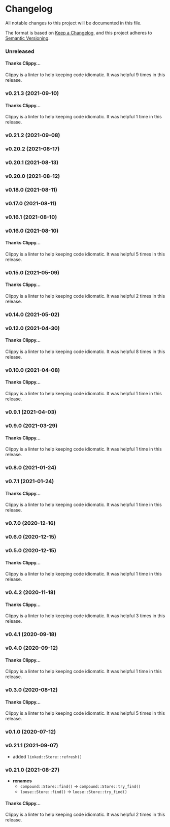 # Changelog

All notable changes to this project will be documented in this file.

The format is based on [Keep a Changelog](https://keepachangelog.com/en/1.0.0/),
and this project adheres to [Semantic Versioning](https://semver.org/spec/v2.0.0.html).

### Unreleased

#### Thanks Clippy…

Clippy is a linter to help keeping code idiomatic. It was helpful 9 times in this release.


### v0.21.3 (2021-09-10)

#### Thanks Clippy…

Clippy is a linter to help keeping code idiomatic. It was helpful 1 time in this release.


### v0.21.2 (2021-09-08)


### v0.20.2 (2021-08-17)


### v0.20.1 (2021-08-13)


### v0.20.0 (2021-08-12)


### v0.18.0 (2021-08-11)


### v0.17.0 (2021-08-11)


### v0.16.1 (2021-08-10)


### v0.16.0 (2021-08-10)

#### Thanks Clippy…

Clippy is a linter to help keeping code idiomatic. It was helpful 5 times in this release.


### v0.15.0 (2021-05-09)

#### Thanks Clippy…

Clippy is a linter to help keeping code idiomatic. It was helpful 2 times in this release.


### v0.14.0 (2021-05-02)


### v0.12.0 (2021-04-30)

#### Thanks Clippy…

Clippy is a linter to help keeping code idiomatic. It was helpful 8 times in this release.


### v0.10.0 (2021-04-08)

#### Thanks Clippy…

Clippy is a linter to help keeping code idiomatic. It was helpful 1 time in this release.


### v0.9.1 (2021-04-03)


### v0.9.0 (2021-03-29)

#### Thanks Clippy…

Clippy is a linter to help keeping code idiomatic. It was helpful 1 time in this release.


### v0.8.0 (2021-01-24)


### v0.7.1 (2021-01-24)

#### Thanks Clippy…

Clippy is a linter to help keeping code idiomatic. It was helpful 1 time in this release.


### v0.7.0 (2020-12-16)


### v0.6.0 (2020-12-15)


### v0.5.0 (2020-12-15)

#### Thanks Clippy…

Clippy is a linter to help keeping code idiomatic. It was helpful 1 time in this release.


### v0.4.2 (2020-11-18)

#### Thanks Clippy…

Clippy is a linter to help keeping code idiomatic. It was helpful 3 times in this release.


### v0.4.1 (2020-09-18)


### v0.4.0 (2020-09-12)

#### Thanks Clippy…

Clippy is a linter to help keeping code idiomatic. It was helpful 1 time in this release.


### v0.3.0 (2020-08-12)

#### Thanks Clippy…

Clippy is a linter to help keeping code idiomatic. It was helpful 5 times in this release.


### v0.1.0 (2020-07-12)


### v0.21.1 (2021-09-07)

* added `linked::Store::refresh()`



### v0.21.0 (2021-08-27)

- **renames**
   - `compound::Store::find()` -> `compound::Store::try_find()`
   - `loose::Store::find()` -> `loose::Store::try_find()`
#### Thanks Clippy…

Clippy is a linter to help keeping code idiomatic. It was helpful 2 times in this release.


